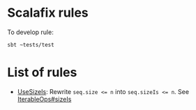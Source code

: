 # Scalafix rules

To develop rule:
```
sbt ~tests/test
```

# List of rules

- [UseSizeIs](https://github.com/exoego/scalafix-rules/blob/master/rules/src/main/scala/fix/UseSizeIs.scala): Rewrite `seq.size <= n` into `seq.sizeIs <= n`. See [IterableOps#sizeIs](https://www.scala-lang.org/api/current/scala/collection/IterableOps.html#sizeIs:scala.collection.IterableOps.SizeCompareOps)
  


